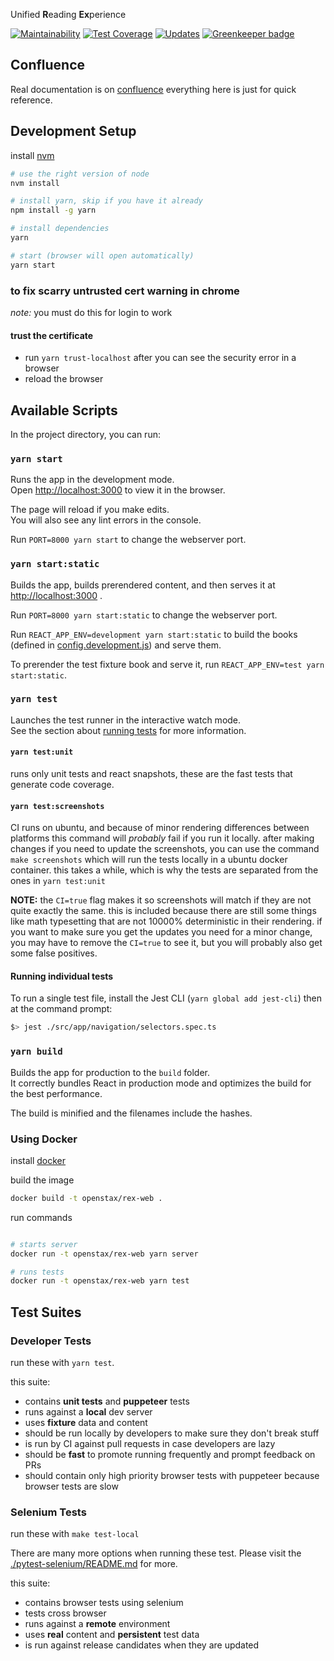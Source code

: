 Unified **R**eading **Ex**perience

[![Maintainability](https://api.codeclimate.com/v1/badges/c09c521f0a181481a91b/maintainability)](https://codeclimate.com/github/openstax/rex-web/maintainability)
[![Test Coverage](https://api.codeclimate.com/v1/badges/c09c521f0a181481a91b/test_coverage)](https://codeclimate.com/github/openstax/rex-web/test_coverage)
[![Updates](https://pyup.io/repos/github/openstax/rex-web/shield.svg)](https://pyup.io/repos/github/openstax/rex-web/) [![Greenkeeper badge](https://badges.greenkeeper.io/openstax/rex-web.svg)](https://greenkeeper.io/)

## Confluence

Real documentation is on [confluence](https://openstax.atlassian.net/wiki/spaces/UNIFIED/pages/196936/REX) everything here is just for quick reference.

## Development Setup

install [nvm](https://github.com/creationix/nvm#installation)

```bash
# use the right version of node
nvm install

# install yarn, skip if you have it already
npm install -g yarn

# install dependencies
yarn

# start (browser will open automatically)
yarn start
```

### to fix scarry untrusted cert warning in chrome

*note:* you must do this for login to work

#### trust the certificate
- run `yarn trust-localhost` after you can see the security error in a browser
- reload the browser

## Available Scripts

In the project directory, you can run:

### `yarn start`

Runs the app in the development mode.<br>
Open [http://localhost:3000](http://localhost:3000) to view it in the browser.

The page will reload if you make edits.<br>
You will also see any lint errors in the console.

Run `PORT=8000 yarn start` to change the webserver port.


### `yarn start:static`

Builds the app, builds prerendered content, and then serves it at [http://localhost:3000](http://localhost:3000) .

Run `PORT=8000 yarn start:static` to change the webserver port.

Run `REACT_APP_ENV=development yarn start:static` to build the books (defined in [config.development.js](./src/config.development.js)) and serve them.

To prerender the test fixture book and serve it, run `REACT_APP_ENV=test yarn start:static`.

### `yarn test`

Launches the test runner in the interactive watch mode.<br>
See the section about [running tests](https://facebook.github.io/create-react-app/docs/running-tests) for more information.

#### `yarn test:unit`

runs only unit tests and react snapshots, these are the fast tests that generate code coverage.

#### `yarn test:screenshots`

CI runs on ubuntu, and because of minor rendering differences between platforms this command will _probably_ fail if you run it locally. after making changes if you need to update the screenshots, you can use the command `make screenshots` which will run the tests locally in a ubuntu docker container. this takes a while, which is why the tests are separated from the ones in `yarn test:unit`

**NOTE:** the `CI=true` flag makes it so screenshots will match if they are not quite exactly the same. this is included because there are still some things like math typesetting that are not 10000% deterministic in their rendering. if you want to make sure you get the updates you need for a minor change, you may have to remove the `CI=true` to see it, but you will probably also get some false positives.

#### Running individual tests

To run a single test file, install the Jest CLI (`yarn global add jest-cli`) then at the command prompt:

```bash
$> jest ./src/app/navigation/selectors.spec.ts
```

### `yarn build`

Builds the app for production to the `build` folder.<br>
It correctly bundles React in production mode and optimizes the build for the best performance.

The build is minified and the filenames include the hashes.<br>

### Using Docker

install [docker](https://docs.docker.com/install/)

build the image

```bash
docker build -t openstax/rex-web .
```

run commands
```bash

# starts server
docker run -t openstax/rex-web yarn server

# runs tests
docker run -t openstax/rex-web yarn test
```

## Test Suites

### Developer Tests

run these with `yarn test`.

this suite:
- contains **unit tests** and **puppeteer** tests
- runs against a **local** dev server
- uses **fixture** data and content
- should be run locally by developers to make sure they don't break stuff
- is run by CI against pull requests in case developers are lazy
- should be **fast** to promote running frequently and prompt feedback on PRs
- should contain only high priority browser tests with puppeteer because browser tests are slow

### Selenium Tests

run these with `make test-local`

There are many more options when running these test. Please visit the [./pytest-selenium/README.md](./pytest-selenium/README.md) for more.

this suite:
- contains browser tests using selenium
- tests cross browser
- runs against a **remote** environment
- uses **real** content and **persistent** test data
- is run against release candidates when they are updated
